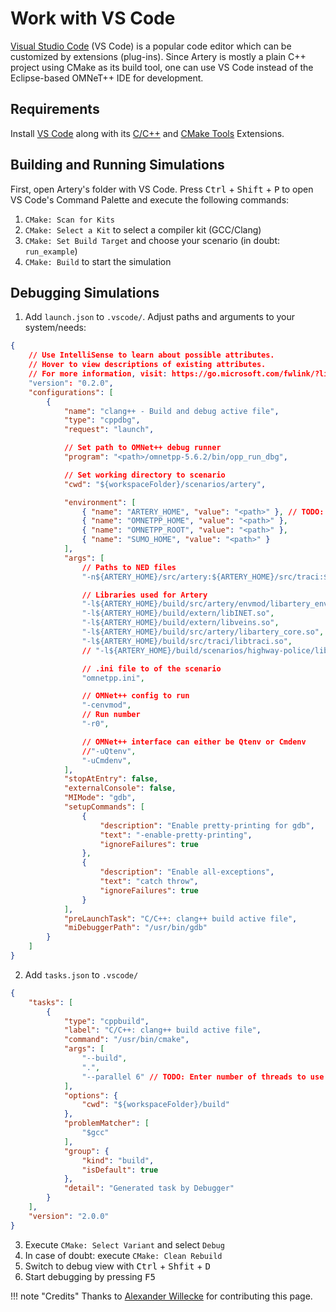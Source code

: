 # Work with VS Code

[Visual Studio Code](https://code.visualstudio.com/) (VS Code) is a popular code editor which can be customized by extensions (plug-ins).
Since Artery is mostly a plain C++ project using CMake as its build tool, one can use VS Code instead of the Eclipse-based OMNeT++ IDE for development.

## Requirements
Install [VS Code](https://code.visualstudio.com/docs/setup/setup-overview) along with its [C/C++](https://marketplace.visualstudio.com/items?itemName=ms-vscode.cpptools) and [CMake Tools](https://marketplace.visualstudio.com/items?itemName=ms-vscode.cmake-tools) Extensions.

## Building and Running Simulations
First, open Artery's folder with VS Code. 
Press <kbd>Ctrl</kbd> + <kbd>Shift</kbd> + <kbd>P</kbd> to open VS Code's Command Palette and execute the following commands:

1. `CMake: Scan for Kits`
2. `CMake: Select a Kit` to select a compiler kit (GCC/Clang)
3. `CMake: Set Build Target` and choose your scenario (in doubt: `run_example`)
4. `CMake: Build` to start the simulation

## Debugging Simulations
1. Add `launch.json` to `.vscode/`. Adjust paths and arguments to your system/needs:
```json linenums="1"
{
    // Use IntelliSense to learn about possible attributes.
    // Hover to view descriptions of existing attributes.
    // For more information, visit: https://go.microsoft.com/fwlink/?linkid=830387
    "version": "0.2.0",
    "configurations": [
        {
            "name": "clang++ - Build and debug active file",
            "type": "cppdbg",
            "request": "launch",

            // Set path to OMNet++ debug runner
            "program": "<path>/omnetpp-5.6.2/bin/opp_run_dbg",

            // Set working directory to scenario
            "cwd": "${workspaceFolder}/scenarios/artery",

            "environment": [
                { "name": "ARTERY_HOME", "value": "<path>" }, // TODO: Add paths
                { "name": "OMNETPP_HOME", "value": "<path>" },
                { "name": "OMNETPP_ROOT", "value": "<path>" },
                { "name": "SUMO_HOME", "value": "<path>" }
            ],
            "args": [
                // Paths to NED files
                "-n${ARTERY_HOME}/src/artery:${ARTERY_HOME}/src/traci:${ARTERY_HOME}/extern/veins/examples/veins:${ARTERY_HOME}/extern/veins/src/veins:${ARTERY_HOME}/extern/inet/src:${ARTERY_HOME}/extern/inet/examples:${ARTERY_HOME}/extern/inet/tutorials:${ARTERY_HOME}/extern/inet/showcases",

                // Libraries used for Artery
                "-l${ARTERY_HOME}/build/src/artery/envmod/libartery_envmod.so",
                "-l${ARTERY_HOME}/build/extern/libINET.so",
                "-l${ARTERY_HOME}/build/extern/libveins.so",
                "-l${ARTERY_HOME}/build/src/artery/libartery_core.so",
                "-l${ARTERY_HOME}/build/src/traci/libtraci.so",
                // "-l${ARTERY_HOME}/build/scenarios/highway-police/libartery_police.so",

                // .ini file to of the scenario
                "omnetpp.ini",

                // OMNet++ config to run
                "-cenvmod",
                // Run number
                "-r0",

                // OMNet++ interface can either be Qtenv or Cmdenv
                //"-uQtenv",
                "-uCmdenv",
            ],
            "stopAtEntry": false,
            "externalConsole": false,
            "MIMode": "gdb",
            "setupCommands": [
                {
                    "description": "Enable pretty-printing for gdb",
                    "text": "-enable-pretty-printing",
                    "ignoreFailures": true
                },
                {
                    "description": "Enable all-exceptions",
                    "text": "catch throw",
                    "ignoreFailures": true
                }
            ],
            "preLaunchTask": "C/C++: clang++ build active file",
            "miDebuggerPath": "/usr/bin/gdb"
        }
    ]
}
```
2. Add `tasks.json` to `.vscode/`
```json linenums="1"
{
    "tasks": [
        {
            "type": "cppbuild",
            "label": "C/C++: clang++ build active file",
            "command": "/usr/bin/cmake",
            "args": [
                "--build",
                ".",
                "--parallel 6" // TODO: Enter number of threads to use 
            ],
            "options": {
                "cwd": "${workspaceFolder}/build"
            },
            "problemMatcher": [
                "$gcc"
            ],
            "group": {
                "kind": "build",
                "isDefault": true
            },
            "detail": "Generated task by Debugger"
        }
    ],
    "version": "2.0.0"
}
```
3. Execute `CMake: Select Variant` and select `Debug`
4. In case of doubt: execute `CMake: Clean Rebuild`
5. Switch to debug view with <kbd>Ctrl</kbd> + <kbd>Shfit</kbd> + <kbd>D</kbd>
6. Start debugging by pressing <kbd>F5</kbd>

!!! note "Credits"
    Thanks to [Alexander Willecke](https://github.com/awillecke) for contributing this page.
